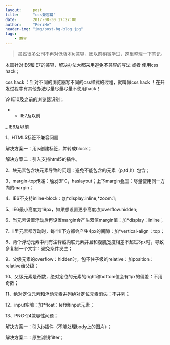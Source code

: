 ```yaml
---
layout:     post
title:      "css兼容篇"
date:       2017-08-30 17:27:00
author:     "PeriHe"
header-img: "img/post-bg-blog.jpg"
tags:
    - 兼容
---
```


> 虽然很多公司不再对低版本ie兼容，因以前稍微学过，这里整理一下笔记。

本篇针对IE6和IE7的兼容，解决办法大都采用避免不兼容的写法 或者 使用css hack；

css hack ：针对不同的浏览器写不同的css样式的过程，就叫做css hack ！在开发过程中有其他办法尽量尽量尽量不使用hack！

 \9   IE10及之前的浏览器识别；

+ *  IE7及以前

_    IE6及以前 

1、HTML5标签不兼容问题

解决方案一：用js创建标签，并转成block；

解决方案二：引入支持html5的插件。

2、块元素包含块元素导致的问题：避免不能包含的元素（p,td,h）包含；

3、margin-top传递：触发BFC，haslayout；上下margin叠压：尽量使用同一方向的margin；

4、IE6不支持inline-block：加*display:inline;*zoom:1;

5、IE6最小高度为19px，如果想设置更小高度:加overflow:hidden;

6、当元素设置浮动后再设置margin会产生双倍margin值：加*display：inline；

7、li里元素都浮动时，每个li下方都会产生4px的间隙：加*vertical-align：top；

8、两个浮动元素中间有注释或内联元素并且和腹肌宽度相差不超过3px时，导致多复制一个文字：避免条件发生；

9、父级元素的overflow：hidden时，包不住子级的relative：加position：relative给父级；

10、父级元素是奇数，绝对定位的元素的right和bottom值会有1px的偏差：不用奇数；

11、绝对定位元素和浮动元素并列绝对定位元素消失：不并列；

12、input空隙：加*float：left给input元素；

13、PNG-24兼容性问题；

解决方案一：引入js插件（不能处理body上的图片）；

解决方案二：原生滤镜filter；
